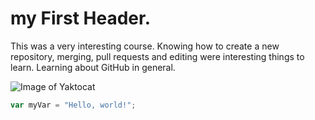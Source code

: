 # my First Header.

This was a very interesting course. Knowing how to create a new repository, merging, pull requests and editing were interesting things to learn. Learning about GitHub in general.


![Image of Yaktocat](https://octodex.github.com/images/yaktocat.png)

``` javascript
var myVar = "Hello, world!";
```

